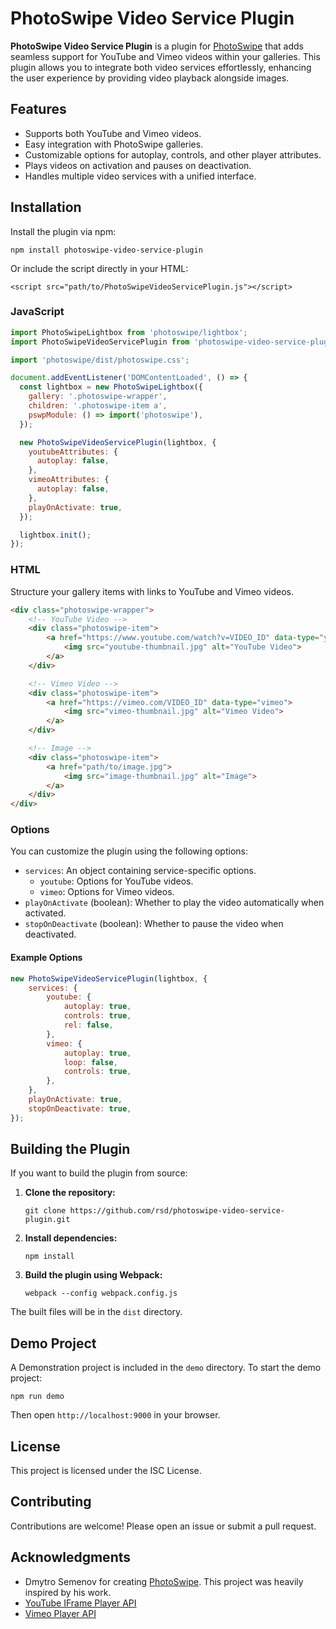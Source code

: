 # PhotoSwipe Video Service Plugin

**PhotoSwipe Video Service Plugin** is a plugin for [PhotoSwipe](https://photoswipe.com/) that adds seamless support 
for YouTube and Vimeo videos within your galleries. 
This plugin allows you to integrate both video services effortlessly, 
enhancing the user experience by providing video playback alongside images.

## Features

- Supports both YouTube and Vimeo videos.
- Easy integration with PhotoSwipe galleries.
- Customizable options for autoplay, controls, and other player attributes.
- Plays videos on activation and pauses on deactivation.
- Handles multiple video services with a unified interface.

## Installation

Install the plugin via npm:

`npm install photoswipe-video-service-plugin`

Or include the script directly in your HTML:

`<script src="path/to/PhotoSwipeVideoServicePlugin.js"></script>`

### JavaScript

```javascript
import PhotoSwipeLightbox from 'photoswipe/lightbox';
import PhotoSwipeVideoServicePlugin from 'photoswipe-video-service-plugin';

import 'photoswipe/dist/photoswipe.css';

document.addEventListener('DOMContentLoaded', () => {
  const lightbox = new PhotoSwipeLightbox({
    gallery: '.photoswipe-wrapper',
    children: '.photoswipe-item a',
    pswpModule: () => import('photoswipe'),
  });

  new PhotoSwipeVideoServicePlugin(lightbox, {
    youtubeAttributes: {
      autoplay: false,
    },
    vimeoAttributes: {
      autoplay: false,
    },
    playOnActivate: true,
  });

  lightbox.init();
});
```

### HTML

Structure your gallery items with links to YouTube and Vimeo videos.

```html
<div class="photoswipe-wrapper">
    <!-- YouTube Video -->
    <div class="photoswipe-item">
        <a href="https://www.youtube.com/watch?v=VIDEO_ID" data-type="youtube">
            <img src="youtube-thumbnail.jpg" alt="YouTube Video">
        </a>
    </div>

    <!-- Vimeo Video -->
    <div class="photoswipe-item">
        <a href="https://vimeo.com/VIDEO_ID" data-type="vimeo">
            <img src="vimeo-thumbnail.jpg" alt="Vimeo Video">
        </a>
    </div>

    <!-- Image -->
    <div class="photoswipe-item">
        <a href="path/to/image.jpg">
            <img src="image-thumbnail.jpg" alt="Image">
        </a>
    </div>
</div>
```

### Options

You can customize the plugin using the following options:

- `services`: An object containing service-specific options.
  - `youtube`: Options for YouTube videos.
  - `vimeo`: Options for Vimeo videos.
- `playOnActivate` (boolean): Whether to play the video automatically when activated.
- `stopOnDeactivate` (boolean): Whether to pause the video when deactivated.

#### Example Options

```javascript
new PhotoSwipeVideoServicePlugin(lightbox, {
    services: {
        youtube: {
            autoplay: true,
            controls: true,
            rel: false,
        },
        vimeo: {
            autoplay: true,
            loop: false,
            controls: true,
        },
    },
    playOnActivate: true,
    stopOnDeactivate: true,
});
```

## Building the Plugin

If you want to build the plugin from source:

1. **Clone the repository:**

   `git clone https://github.com/rsd/photoswipe-video-service-plugin.git`

2. **Install dependencies:**

   `npm install`

3. **Build the plugin using Webpack:**

   `webpack --config webpack.config.js`

The built files will be in the `dist` directory.

## Demo Project

A Demonstration project is included in the `demo` directory.
To start the demo project:

`npm run demo`

Then open `http://localhost:9000` in your browser.

## License

This project is licensed under the ISC License.

## Contributing

Contributions are welcome! Please open an issue or submit a pull request.

## Acknowledgments

- Dmytro Semenov for creating [PhotoSwipe](https://photoswipe.com/).  This project was heavily inspired by his work.
- [YouTube IFrame Player API](https://developers.google.com/youtube/iframe_api_reference)
- [Vimeo Player API](https://developer.vimeo.com/player/sdk)
